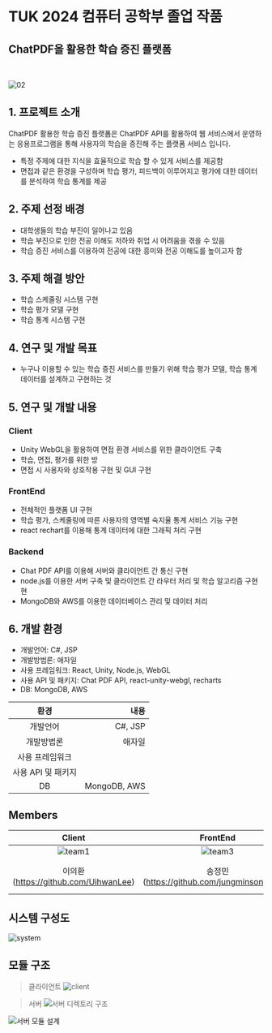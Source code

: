 # TUK 2024 컴퓨터 공학부 졸업 작품

## ChatPDF을 활용한 학습 증진 플랫폼
<br>

![02](https://github.com/UihwanLee/TEST/assets/36596037/9de2b076-2426-4636-9e7e-9a9658f9c7a5)

## 1. 프로젝트 소개

ChatPDF 활용한 학습 증진 플랫폼은 ChatPDF API를 활용하여 웹 서비스에서 운영하는 응용프로그램을 통해 사용자의 학습을 증진해 주는 플랫폼 서비스 입니다.
 - 특정 주제에 대한 지식을 효율적으로 학습 할 수 있게 서비스를 제공함
 - 면접과 같은 환경을 구성하며 학습 평가, 피드백이 이루어지고 평가에 대한 데이터를 분석하여 학습 통계를 제공


## 2. 주제 선정 배경
 - 대학생들의 학습 부진이 일어나고 있음
 - 학습 부진으로 인한 전공 이해도 저하와 취업 시 어려움을 겪을 수 있음
 - 학습 증진 서비스를 이용하여 전공에 대한 흥미와 전공 이해도를 높이고자 함


## 3. 주제 해결 방안
 - 학습 스케줄링 시스템 구현
 - 학습 평가 모델 구현
 - 학습 통계 시스템 구현


## 4. 연구 및 개발 목표
 - 누구나 이용할 수 있는 학습 증진 서비스를 만들기 위해 학습 평가 모델, 학습 통계 데이터를 설계하고 구현하는 것


## 5. 연구 및 개발 내용
 ### Client
  - Unity WebGL을 활용하여 면접 환경 서비스를 위한 클라이언트 구축
  - 학습, 면접, 평가를 위한 방 
  - 면접 시 사용자와 상호작용 구현 및 GUI 구현
 ### FrontEnd
  - 전체적인 플랫폼 UI 구현
  - 학습 평가, 스케줄링에 따른 사용자의 영역별 숙지율 통계 서비스 기능 구현
  - react rechart를 이용해 통계 데이터에 대한 그래픽 처리 구현
  
  ### Backend
  - Chat PDF API를 이용해 서버와 클라이언트 간 통신 구현
  - node.js를 이용한 서버 구축 및 클라이언트 간 라우터 처리 및 학습 알고리즘 구현현
  - MongoDB와 AWS를 이용한 데이터베이스 관리 및 데이터 처리

## 6. 개발 환경
 - 개발언어: C#, JSP
 - 개발방법론: 애자일
 - 사용 프레임워크: React, Unity, Node.js, WebGL
 - 사용 API 및 패키지: Chat PDF API, react-unity-webgl, recharts
 - DB: MongoDB, AWS

|환경|내용|
|:-------:|-----------------:|
|개발언어|C#, JSP|
|개발방법론|애자일|
|사용 프레임워크||
|사용 API 및 패키지||
|DB|MongoDB, AWS|

## Members

|Client|FrontEnd|Backend|
|:-----:|:-----:|:-----:|
|![team1](https://github.com/UihwanLee/Learning-Enhancement-Platform-Using-ChatPDF/assets/36596037/fc5c2073-fd68-4d21-b52f-83a9fb6dc5f4)|![team3](https://github.com/UihwanLee/Learning-Enhancement-Platform-Using-ChatPDF/assets/36596037/9fa0c994-4fc2-4b72-bbe0-b906a375a241)|![team2](https://github.com/UihwanLee/Learning-Enhancement-Platform-Using-ChatPDF/assets/36596037/c7dd934b-1d8b-4c72-925b-4266dc115a7a)|
|이의환(https://github.com/UihwanLee)|송정민(https://github.com/jungminsong0302)|이세현(https://github.com/SeHyeonLee-dev)|

## 시스템 구성도

![system](https://github.com/UihwanLee/Learning-Enhancement-Platform-Using-ChatPDF/assets/36596037/6491948a-d3ed-43f6-8ddb-1282e993be31)


## 모듈 구조

> 클라이언트
![client](https://github.com/UihwanLee/Learning-Enhancement-Platform-Using-ChatPDF/assets/36596037/77dce349-7eda-457f-9d89-ca54a35958ff)


> 서버
![서버 디렉토리 구조](https://github.com/UihwanLee/Learning-Enhancement-Platform-Using-ChatPDF/assets/36596037/698471a3-d60d-4a95-875c-52fb1732a7be)

![서버 모듈 설계](https://github.com/UihwanLee/Learning-Enhancement-Platform-Using-ChatPDF/assets/36596037/2b8c6ae0-1bc4-4c2d-9c65-7365d9e45e2d)

